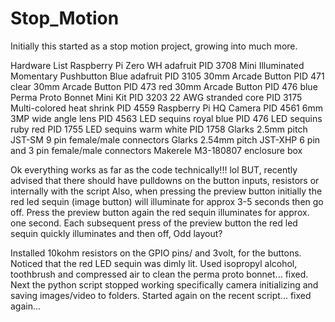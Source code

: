 # Stop_Motion
Initially this started as a stop motion project, growing into much more.

Hardware List
  Raspberry Pi Zero WH adafruit PID 3708
  Mini Illuminated Momentary Pushbutton Blue adafruit PID 3105
  30mm Arcade Button PID 471 clear
  30mm Arcade Button PID 473 red
  30mm Arcade Button PID 476 blue
  Perma Proto Bonnet Mini Kit PID 3203
  22 AWG stranded core PID 3175
  Multi-colored heat shrink PID 4559
  Raspberry Pi HQ Camera PID 4561
  6mm 3MP wide angle lens PID 4563
  LED sequins royal blue PID 476
  LED sequins ruby red PID 1755
  LED sequins warm white PID 1758
  Glarks 2.5mm pitch JST-SM 9 pin female/male connectors
  Glarks 2.54mm pitch JST-XHP 6 pin and 3 pin female/male connectors
  Makerele M3-180807 enclosure box
  
Ok everything works as far as the code technically!!! lol
BUT, recently advised that there should have pulldowns on the button inputs, resistors or internally with the script
Also, when pressing the preview button initially the red led sequin (image button) will illuminate for approx 3-5 seconds then go off. Press the preview button again the red sequin illuminates for approx. one second. Each subsequent press of the preview button the red led sequin quickly illuminates and then off, Odd layout?

Installed 10kohm resistors on the GPIO pins/ and 3volt, for the buttons. Noticed that the red LED sequin was dimly lit. Used isopropyl alcohol, toothbrush and compressed air to clean the perma proto bonnet... fixed. Next the python script stopped working specifically  camera initializing and saving images/video to folders. Started again on the recent script... fixed again...
